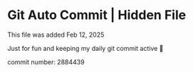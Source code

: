 # Git Auto Commit | Hidden File

This file was added Feb 12, 2025

Just for fun and keeping my daily git commit active 🤪

commit number: 2884439
